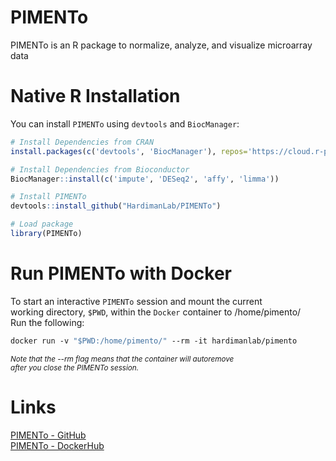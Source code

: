 # PIMENTo
PIMENTo is an R package to normalize, analyze, and visualize microarray data

# Native R Installation
You can install `PIMENTo` using `devtools` and `BiocManager`:
```R
# Install Dependencies from CRAN
install.packages(c('devtools', 'BiocManager'), repos='https://cloud.r-project.org/')

# Install Dependencies from Bioconductor
BiocManager::install(c('impute', 'DESeq2', 'affy', 'limma'))

# Install PIMENTo
devtools::install_github("HardimanLab/PIMENTo")

# Load package
library(PIMENTo)
```
# Run PIMENTo with Docker
To start an interactive `PIMENTo` session and mount the current <br/>
working directory, `$PWD`, within the `Docker` container to /home/pimento/ <br/>
Run the following:
```dockerfile
docker run -v "$PWD:/home/pimento/" --rm -it hardimanlab/pimento
```
<sub>*Note that the --rm flag means that the container will autoremove <br/>
after you close the PIMENTo session.*</sub> <br/>

# Links
[PIMENTo - GitHub](https://github.com/HardimanLab/PIMENTo)<br/>
[PIMENTo - DockerHub](https://hub.docker.com/r/hardimanlab/pimento)
